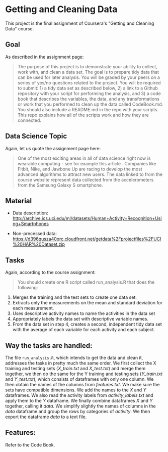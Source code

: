 # Getting and Cleaning Data

This project is the final assignment of Coursera's "Getting and Cleaning Data" course.


## Goal

As described in the assignment page:

>The purpose of this project is to demonstrate your ability to collect, work with, and clean a data set. The goal is to prepare tidy data that can be used for later analysis. You will be graded by your peers on a series of yes/no questions related to the project. You will be required to submit: 1) a tidy data set as described below, 2) a link to a Github repository with your script for performing the analysis, and 3) a code book that describes the variables, the data, and any transformations or work that you performed to clean up the data called CodeBook.md. You should also include a README.md in the repo with your scripts. This repo explains how all of the scripts work and how they are connected.

## Data Science Topic

Again, let us quote the assignment page here:

> One of the most exciting areas in all of data science right now is wearable computing - see for example this article . Companies like Fitbit, Nike, and Jawbone Up are racing to develop the most advanced algorithms to attract new users. The data linked to from the course website represent data collected from the accelerometers from the Samsung Galaxy S smartphone.


## Material

* Data description:  
http://archive.ics.uci.edu/ml/datasets/Human+Activity+Recognition+Using+Smartphones

* Non-precessed data:  
https://d396qusza40orc.cloudfront.net/getdata%2Fprojectfiles%2FUCI%20HAR%20Dataset.zip


## Tasks

Again, according to the course assignment:

> You should create one R script called run_analysis.R that does the following:

1. Merges the training and the test sets to create one data set.
2. Extracts only the measurements on the mean and standard deviation for each measurement.
3. Uses descriptive activity names to name the activities in the data set
4. Appropriately labels the data set with descriptive variable names.
5. From the data set in step 4, creates a second, independent tidy data set with the average of each variable for each activity and each subject.

## Way the tasks are handled:

The file `run_analysis.R`, which intends to get the data and clean it, addresses the tasks in pretty much the same order. We first collect the X training and testing sets (*X_train.txt* and *X_test.txt*) and merge them together, we then do the same for the Y training and testing sets (*Y_train.txt* and *Y_test.txt*), which consists of dataframes with only one column. We then obtain the names of the columns from *features.txt*. We make sure the sets have compatible dimensions. We add the names to the *X* and *Y* dataframes. We also read the activity labels from *activity_labels.txt* and apply them to the *Y* dataframe. We finally combine dataframes *X* and *Y* together, calling it *data*. We simplify slightly the names of columns in the *data* dataframe and group the rows by categories of *activity*. We then export the dataframe *data* to a text file. 




## Features:

Refer to the Code Book.

